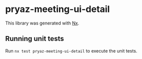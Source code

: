 # pryaz-meeting-ui-detail

This library was generated with [Nx](https://nx.dev).

## Running unit tests

Run `nx test pryaz-meeting-ui-detail` to execute the unit tests.
